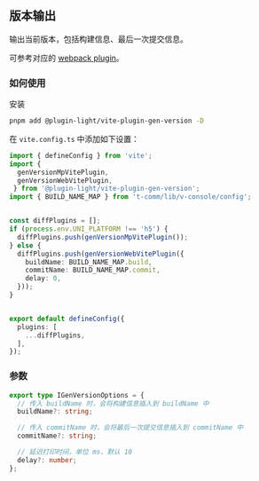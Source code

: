 ## 版本输出

输出当前版本，包括构建信息、最后一次提交信息。

可参考对应的 [webpack plugin](../plugin/gen-version.html)。

### 如何使用

安装

```bash
pnpm add @plugin-light/vite-plugin-gen-version -D
```

在 `vite.config.ts` 中添加如下设置：


```ts
import { defineConfig } from 'vite';
import { 
  genVersionMpVitePlugin,
  genVersionWebVitePlugin,
 } from '@plugin-light/vite-plugin-gen-version';
import { BUILD_NAME_MAP } from 't-comm/lib/v-console/config';


const diffPlugins = [];
if (process.env.UNI_PLATFORM !== 'h5') {
  diffPlugins.push(genVersionMpVitePlugin());
} else {
  diffPlugins.push(genVersionWebVitePlugin({
    buildName: BUILD_NAME_MAP.build,
    commitName: BUILD_NAME_MAP.commit,
    delay: 0,
  }));
}


export default defineConfig({
  plugins: [
    ...diffPlugins,
  ],
});
```

### 参数

```ts
export type IGenVersionOptions = {
  // 传入 buildName 时，会将构建信息插入到 buildName 中
  buildName?: string;

  // 传入 commitName 时，会将最后一次提交信息插入到 commitName 中
  commitName?: string;

  // 延迟打印时间，单位 ms，默认 10
  delay?: number;
};
```
